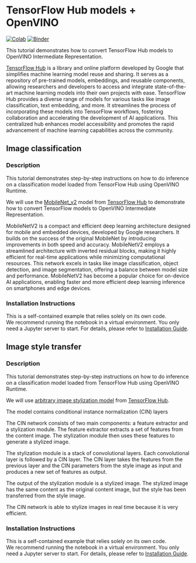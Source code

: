 # TensorFlow Hub models + OpenVINO

[![Colab](https://colab.research.google.com/assets/colab-badge.svg)](https://colab.research.google.com/github/openvinotoolkit/openvino_notebooks/blob/latest/notebooks/tensorflow-hub/tensorflow-hub.ipynb)
[![Binder](https://mybinder.org/badge_logo.svg)](https://mybinder.org/v2/gh/eaidova/openvino_notebooks_binder.git/main?urlpath=git-pull%3Frepo%3Dhttps%253A%252F%252Fgithub.com%252Fopenvinotoolkit%252Fopenvino_notebooks%26urlpath%3Dtree%252Fopenvino_notebooks%252Fnotebooks%2Ftensorflow-hub%2Ftensorflow-hub.ipynb)

This tutorial demonstrates how to convert TensorFlow Hub models to OpenVINO Intermediate Representation.

[TensorFlow Hub](https://tfhub.dev/) is a library and online platform developed by Google that simplifies machine learning model reuse and sharing. It serves as a repository of pre-trained models, embeddings, and reusable components, allowing researchers and developers to access and integrate state-of-the-art machine learning models into their own projects with ease. TensorFlow Hub provides a diverse range of models for various tasks like image classification, text embedding, and more. It streamlines the process of incorporating these models into TensorFlow workflows, fostering collaboration and accelerating the development of AI applications. This centralized hub enhances model accessibility and promotes the rapid advancement of machine learning capabilities across the community.

## Image classification
### Description
This tutorial demonstrates step-by-step instructions on how to do inference on a classification model loaded from TensorFlow Hub using OpenVINO Runtime.

We will use the [MobileNet_v2](https://arxiv.org/abs/1704.04861) model from [TensorFlow Hub](https://tfhub.dev/) to demonstrate how to convert TensorFlow models to OpenVINO Intermediate Representation.

MobileNetV2 is a compact and efficient deep learning architecture designed for mobile and embedded devices, developed by Google researchers. It builds on the success of the original MobileNet by introducing improvements in both speed and accuracy. MobileNetV2 employs a streamlined architecture with inverted residual blocks, making it highly efficient for real-time applications while minimizing computational resources. This network excels in tasks like image classification, object detection, and image segmentation, offering a balance between model size and performance. MobileNetV2 has become a popular choice for on-device AI applications, enabling faster and more efficient deep learning inference on smartphones and edge devices.

### Installation Instructions

This is a self-contained example that relies solely on its own code.</br>
We recommend  running the notebook in a virtual environment. You only need a Jupyter server to start.
For details, please refer to [Installation Guide](../../README.md).


## Image style transfer
### Description
This tutorial demonstrates step-by-step instructions on how to do inference on a classification model loaded from TensorFlow Hub using OpenVINO Runtime.

We will use [arbitrary image stylization model](https://arxiv.org/abs/1705.06830) from [TensorFlow Hub](https://tfhub.dev). 

The model contains conditional instance normalization (CIN) layers  

The CIN network consists of two main components: a feature extractor and a stylization module. The feature extractor extracts a set of features from the content image. The stylization module then uses these features to generate a stylized image. 

The stylization module is a stack of convolutional layers. Each convolutional layer is followed by a CIN layer. The CIN layer takes the features from the previous layer and the CIN parameters from the style image as input and produces a new set of features as output. 

The output of the stylization module is a stylized image. The stylized image has the same content as the original content image, but the style has been transferred from the style image. 

The CIN network is able to stylize images in real time because it is very efficient.  

### Installation Instructions

This is a self-contained example that relies solely on its own code.</br>
We recommend  running the notebook in a virtual environment. You only need a Jupyter server to start.
For details, please refer to [Installation Guide](../../README.md).